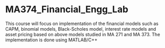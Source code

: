 # MA374_Financial_Engg_Lab
This course will focus on implementation of the financial models such as CAPM, binomial models, Black-Scholes model, interest rate models and asset pricing based on above models studied in MA 271 and MA 373. The implementation is done using MATLAB/C++
